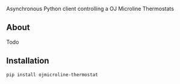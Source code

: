 Asynchronous Python client controlling a OJ Microline Thermostats

## About

Todo

## Installation

```bash
pip install ojmicroline-thermostat
```

